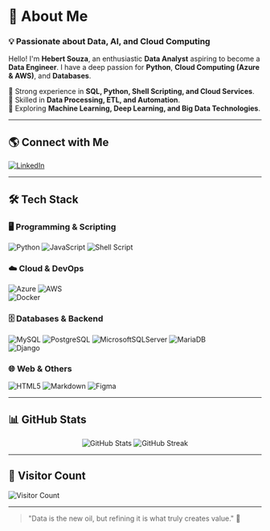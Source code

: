 # 🚀 About Me

### 💡 Passionate about Data, AI, and Cloud Computing
Hello! I'm **Hebert Souza**, an enthusiastic **Data Analyst** aspiring to become a **Data Engineer**. I have a deep passion for **Python**, **Cloud Computing (Azure & AWS)**, and **Databases**. 

🔹 Strong experience in **SQL, Python, Shell Scripting, and Cloud Services**.<br>
🔹 Skilled in **Data Processing, ETL, and Automation**.<br>
🔹 Exploring **Machine Learning, Deep Learning, and Big Data Technologies**.

---

## 🌎 Connect with Me
[![LinkedIn](https://img.shields.io/badge/LinkedIn-%230077B5.svg?style=for-the-badge&logo=linkedin&logoColor=white)](https://linkedin.com/in/hebert-souza/)  

---

## 🛠 Tech Stack

### 🖥️ Programming & Scripting
![Python](https://img.shields.io/badge/python-%233776AB.svg?style=for-the-badge&logo=python&logoColor=white) 
![JavaScript](https://img.shields.io/badge/javascript-%23F7DF1E.svg?style=for-the-badge&logo=javascript&logoColor=black) 
![Shell Script](https://img.shields.io/badge/shell_script-%23121011.svg?style=for-the-badge&logo=gnu-bash&logoColor=white)  

### ☁️ Cloud & DevOps
![Azure](https://img.shields.io/badge/Azure-%230072C6.svg?style=for-the-badge&logo=azure-devops&logoColor=white)
![AWS](https://img.shields.io/badge/AWS-%23FF9900.svg?style=for-the-badge&logo=amazon-aws&logoColor=white)  
![Docker](https://img.shields.io/badge/Docker-%230db7ed.svg?style=for-the-badge&logo=docker&logoColor=white) 

### 🗄️ Databases & Backend
![MySQL](https://img.shields.io/badge/MySQL-%2300f.svg?style=for-the-badge&logo=mysql&logoColor=white) 
![PostgreSQL](https://img.shields.io/badge/PostgreSQL-%23316192.svg?style=for-the-badge&logo=postgresql&logoColor=white) 
![MicrosoftSQLServer](https://img.shields.io/badge/Microsoft%20SQL%20Server-CC2927?style=for-the-badge&logo=microsoft%20sql%20server&logoColor=white) 
![MariaDB](https://img.shields.io/badge/MariaDB-%23003545.svg?style=for-the-badge&logo=mariadb&logoColor=white)  
![Django](https://img.shields.io/badge/Django-%23092E20.svg?style=for-the-badge&logo=django&logoColor=white)  

### 🌐 Web & Others
![HTML5](https://img.shields.io/badge/HTML5-%23E34F26.svg?style=for-the-badge&logo=html5&logoColor=white) 
![Markdown](https://img.shields.io/badge/Markdown-%23000000.svg?style=for-the-badge&logo=markdown&logoColor=white) 
![Figma](https://img.shields.io/badge/Figma-%23F24E1E.svg?style=for-the-badge&logo=figma&logoColor=white) 

---
## 📊 GitHub Stats
<div align="center">

![GitHub Stats](https://github-readme-stats.vercel.app/api?username=hebertsouzaa&show_icons=true&theme=radical&hide_border=true&count_private=true)
![GitHub Streak](https://github-readme-streak-stats.herokuapp.com/?user=hebertsouzaa&theme=radical&hide_border=true)

</div>

---

## 🎯 Visitor Count
![Visitor Count](https://komarev.com/ghpvc/?username=hebertsouzaa&style=for-the-badge)

---

> "Data is the new oil, but refining it is what truly creates value." 🚀

